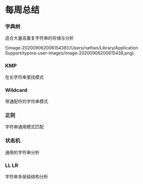 # 每周总结



### 字典树

适合大量高重复字符串的存储与分析

![image-20200906200615438](/Users/nathan/Library/Application Support/typora-user-images/image-20200906200615438.png)



### KMP

在长字符串里找模式

### Wildcard

带通配符的字符串模式

### 正则

字符串通用模式匹配

### 状态机

通用的字符串分析

### LL LR

字符串多层级结构分析